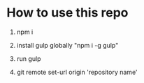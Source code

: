 # How to use this repo

1. npm i

2. install gulp globally "npm i -g gulp"

3. run gulp

4. git remote set-url origin 'repository name'